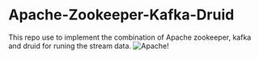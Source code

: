 # Apache-Zookeeper-Kafka-Druid
This repo use to implement the combination of Apache zookeeper, kafka and druid for runing the stream data.
![Apache!](https://www.google.com/search?q=apache&sxsrf=ALiCzsb_aHb9lIMEMcSdBNfb2W3p8uX_rQ:1656919028955&tbm=isch&source=iu&ictx=1&vet=1&fir=1-6BD1wKoRSq_M%252CTXDV4ogH2hHLhM%252C%252Fm%252F0_h2&usg=AI4_-kRFCBpdtYe9DXGfLXiSkG4O4D6Z5w&sa=X&ved=2ahUKEwiRs5Gx2N74AhXzgVYBHT4zDVcQ_B16BAhTEAI&biw=1920&bih=937&dpr=1#imgrc=1-6BD1wKoRSq_M)
